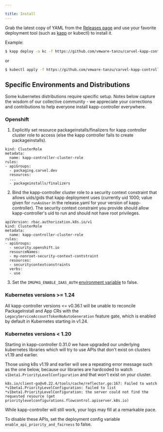 ```yaml
---

title: Install
---
```


Grab the latest copy of YAML from the [Releases page](https://github.com/vmware-tanzu/carvel-kapp-controller/releases) and use your favorite deployment tool (such as [kapp](/kapp) or kubectl) to install it.

Example:

```bash
$ kapp deploy -a kc -f https://github.com/vmware-tanzu/carvel-kapp-controller/releases/latest/download/release.yml
```

or

```bash
$ kubectl apply -f https://github.com/vmware-tanzu/carvel-kapp-controller/releases/latest/download/release.yml
```

## Specific Environments and Distributions
Some kubernetes distributions require specific setup.
Notes below capture the wisdom of our collective community - we
appreciate your corrections and contributions to help everyone install
kapp-controller everywhere.

### Openshift
1. Explicitly set resource packageinstalls/finalizers for kapp controller cluster role to access (else the kapp controller fails to create packageinstalls).
```
kind: ClusterRole
metadata:
  name: kapp-controller-cluster-role
rules:
- apiGroups:
  - packaging.carvel.dev
  resources:
  ...
  - packageinstalls/finalizers
```
2. Bind the kapp-controller cluster role to a security context constraint that allows uids/gids that kapp deployment uses
(currently uid 1000; value given for `runAsUser` in the release.yaml for your
version of kapp-controller).
The security context constraint you provide should allow kapp-controller's uid
to run and should not have root privileges.
```
apiVersion: rbac.authorization.k8s.io/v1
kind: ClusterRole
metadata:
  name: kapp-controller-cluster-role
rules:
- apiGroups:
  - security.openshift.io
  resourceNames:
  - my-nonroot-security-context-contstraint
  resources:
  - securitycontextconstraints
  verbs:
  - use
```
3. Set the `IMGPKG_ENABLE_IAAS_AUTH` [environment
   variable](/imgpkg/docs/latest/auth/#via-iaas) to false.


### Kubernetes versions >= 1.24
All kapp-controller versions <= v0.36.1 will be unable to reconcile
PackageInstall and App CRs with the `LegacyServiceAccountTokenNoAutoGeneration`
feature gate, which is enabled by default in Kubernetes starting in v1.24.

### Kubernetes versions < 1.20
Starting in kapp-controller 0.31.0 we have upgraded our underlying kubernetes
libraries which will try to use APIs that don't exist on clusters v1.19 and
earlier.

Those using k8s v1.19 and earlier will see a repeating error message such as the one below, because
our libraries are hardcoded to watch `v1beta1.PriorityLevelConfiguration` and that won't exist on your cluster.
```
k8s.io/client-go@v0.22.4/tools/cache/reflector.go:167: Failed to watch *v1beta1.PriorityLevelConfiguration: failed to list *v1beta1.PriorityLevelConfiguration: the server could not find the requested resource (get prioritylevelconfigurations.flowcontrol.apiserver.k8s.io)
```
While kapp-controller will still work, your logs may fill at a remarkable pace.

To disable these APIs, set the deployment config variable
`enable_api_priority_and_fairness` to false.
